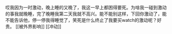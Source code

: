 哎我因为一时激动，晚上睡的又晚了，我这一早上都困得要死。为啥我一碰到激动的事我就晚睡，完了晚睡我第二天我就不高兴。能不能别这样，下回你激动了，能不能告诉他，停一停我得睡觉了，笑死是什么终止了我要买watch的激动呢？好贵。
[[被外界影响]]
[[冲动]]